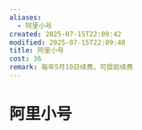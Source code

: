 ```yaml
---
aliases:
  - 阿里小号
created: 2025-07-15T22:09:42
modified: 2025-07-15T22:09:48
title: 阿里小号
cost: 36
remark: 每年5月10日续费，可提前续费
---
```

# 阿里小号

